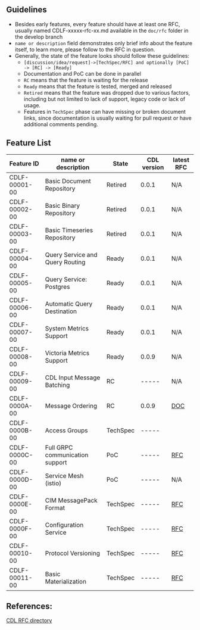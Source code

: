 ## Guidelines
* Besides early features, every feature should have at least one RFC, usually named CDLF-xxxxx-rfc-xx.md available in the `doc/rfc` folder in the develop branch
* `name or description` field demonstrates only brief info about the feature itself, to learn more, please follow to the RFC in question.
* Generally, the state of the feature looks should follow these guidelines:
  - `[discussion/idea/request]->[TechSpec/RFC] and optionally [PoC] -> [RC] -> [Ready]`
  - Documentation and PoC can be done in parallel
  - `RC` means that the feature is waiting for the release
  - `Ready` means that the feature is tested, merged and released
  - `Retired` means that the feature was dropped due to various factors, including but not limited to lack of support, legacy code or lack of usage.
  - Features in `TechSpec` phase can have missing or broken document links, since documentation is usually waiting for pull request or have additional comments pending.

## Feature List
| Feature ID    | name or description								|State    |CDL version| latest RFC |
|---------------|---------------------------------------------------|---------|-----------|------------|
| CDLF-00001-00 | Basic Document Repository                         |Retired  |0.0.1      | N/A        |
| CDLF-00002-00 | Basic Binary Repository                           |Retired  |0.0.1      | N/A
| CDLF-00003-00 | Basic Timeseries Repository                       |Retired  |0.0.1      | N/A
| CDLF-00004-00 | Query Service and Query Routing                   |Ready    |0.0.1      | N/A
| CDLF-00005-00 | Query Service: Postgres                           |Ready    |0.0.1      | N/A
| CDLF-00006-00 | Automatic Query Destination                       |Ready    |0.0.1      | N/A
| CDLF-00007-00 | System Metrics Support                            |Ready    |0.0.1      | N/A
| CDLF-00008-00 | Victoria Metrics Support                          |Ready    |0.0.9      | N/A
| CDLF-00009-00 | CDL Input Message Batching                        |RC       |-----      | N/A
| CDLF-0000A-00 | Message Ordering                                  |RC       |0.0.9      | [DOC](https://github.com/epiphany-platform/CommonDataLayer/tree/develop/docs/features/message_ordering.md)
| CDLF-0000B-00 | Access Groups                                     |TechSpec |-----      |
| CDLF-0000C-00 | Full GRPC communication support                   |PoC      |-----      | [RFC](https://github.com/epiphany-platform/CommonDataLayer/blob/develop/docs/rfc/CDLF-0000C-00-rfc-01.md)
| CDLF-0000D-00 | Service Mesh (istio)                              |PoC      |-----      | N/A
| CDLF-0000E-00 | CIM MessagePack Format                            |TechSpec |-----      | [RFC](https://github.com/epiphany-platform/CommonDataLayer/tree/develop/docs/rfc/docs/rfc/CDLF-0000E-00-rfc-01.md)
| CDLF-0000F-00 | Configuration Service                             |TechSpec |-----      | [RFC](https://github.com/epiphany-platform/CommonDataLayer/blob/develop/docs/rfc/CDLF-0000F-00-rfc-01.md)
| CDLF-00010-00 | Protocol Versioning                               |TechSpec |-----      | [RFC](https://github.com/epiphany-platform/CommonDataLayer/blob/develop/docs/rfc/CDLF-00010-00-rfc-01.md)
| CDLF-00011-00 | Basic Materialization                             |TechSpec |-----      | [RFC](https://github.com/epiphany-platform/CommonDataLayer/blob/develop/docs/rfc/CDLF-00011-00-rfc-01.md)



## References:
[CDL RFC directory](https://github.com/epiphany-platform/CommonDataLayer/tree/develop/docs/rfc)

